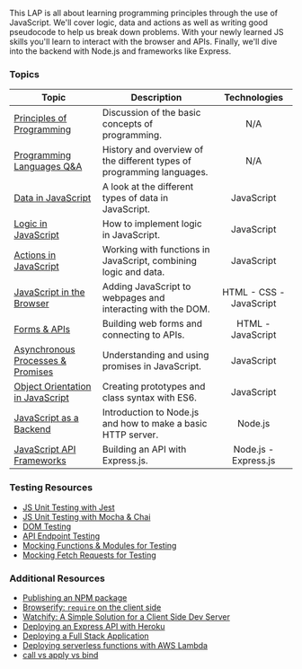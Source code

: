 This LAP is all about learning programming principles through the use of JavaScript. We'll cover logic, data and actions as well as writing good pseudocode to help us break down problems. With your newly learned JS skills you'll learn to interact with the browser and APIs. Finally, we'll dive into the backend with Node.js and frameworks like Express.

### Topics

| Topic | Description | Technologies |
|-------|-------------|:------------:|
| [Principles of Programming](https://github.com/getfutureproof/fp_guides_wiki/wiki/Principles-of-Programming) | Discussion of the basic concepts of programming. | N/A |
| [Programming Languages Q&A](https://github.com/getfutureproof/fp_guides_wiki/wiki/Programming-Languages-Q&A) | History and overview of the different types of programming languages. | N/A |
| [Data in JavaScript](https://github.com/getfutureproof/fp_guides_wiki/wiki/Data-in-JavaScript) | A look at the different types of data in JavaScript. | JavaScript |
| [Logic in JavaScript](https://github.com/getfutureproof/fp_guides_wiki/wiki/Logic-in-JavaScript) | How to implement logic in JavaScript. | JavaScript |
| [Actions in JavaScript](https://github.com/getfutureproof/fp_guides_wiki/wiki/Actions-in-JavaScript) | Working with functions in JavaScript, combining logic and data. | JavaScript |
| [JavaScript in the Browser](https://github.com/getfutureproof/fp_guides_wiki/wiki/JavaScript-in-the-Browser) | Adding JavaScript to webpages and interacting with the DOM. | HTML - CSS - JavaScript |
| [Forms & APIs](https://github.com/getfutureproof/fp_guides_wiki/wiki/Forms-and-APIs) | Building web forms and connecting to APIs. | HTML - JavaScript |
| [Asynchronous Processes & Promises](https://github.com/getfutureproof/fp_guides_wiki/wiki/Asynchronous-Processes-and-Promises) | Understanding and using promises in JavaScript. | JavaScript |
| [Object Orientation in JavaScript](https://github.com/getfutureproof/fp_guides_wiki/wiki/Object-Orientation-in-JavaScript) | Creating prototypes and class syntax with ES6. | JavaScript | Node.js |
| [JavaScript as a Backend](https://github.com/getfutureproof/fp_guides_wiki/wiki/JavaScript-as-a-Backend) | Introduction to Node.js and how to make a basic HTTP server. | Node.js |
| [JavaScript API Frameworks](https://github.com/getfutureproof/fp_guides_wiki/wiki/JavaScript-API-Frameworks) | Building an API with Express.js. | Node.js - Express.js |

### Testing Resources
* [JS Unit Testing with Jest](https://github.com/getfutureproof/fp_guides_wiki/wiki/JS-Unit-Testing-with-Jest)
* [JS Unit Testing with Mocha & Chai](https://github.com/getfutureproof/fp_guides_wiki/wiki/JS-Unit-Testing-with-Mocha-and-Chai)
* [DOM Testing](https://github.com/getfutureproof/fp_guides_wiki/wiki/DOM-Testing)
* [API Endpoint Testing](https://github.com/getfutureproof/fp_guides_wiki/wiki/API-Endpoint-Testing-with-Supertest)
* [Mocking Functions & Modules for Testing](https://github.com/getfutureproof/fp_guides_wiki/wiki/Mocking-Functions-and-Modules-for-Testing-with-Jest)
* [Mocking Fetch Requests for Testing](https://github.com/getfutureproof/fp_guides_wiki/wiki/Mocking-Fetch-Requests-for-Testing-with-Jest)


### Additional Resources
* [Publishing an NPM package](https://github.com/getfutureproof/fp_guides_wiki/wiki/Publishing-an-NPM-package)
* [Browserify: `require` on the client side](https://github.com/getfutureproof/fp_guides_wiki/wiki/Browserify)
* [Watchify: A Simple Solution for a Client Side Dev Server](https://github.com/getfutureproof/fp_guides_wiki/wiki/Simple-Client-Side-Dev-Server)
* [Deploying an Express API with Heroku](https://github.com/getfutureproof/fp_guides_wiki/wiki/Deploying-an-Express-API-to-Heroku)
* [Deploying a Full Stack Application](https://github.com/getfutureproof/fp_guides_wiki/wiki/Deploying-a-Full-Stack-Application)
* [Deploying serverless functions with AWS Lambda](https://github.com/getfutureproof/fp_guides_wiki/wiki/AWS-Lambda)
* [call vs apply vs bind](https://github.com/getfutureproof/fp_guides_wiki/wiki/Call-vs-Apply-vs-Bind)
